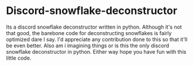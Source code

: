 # Discord-snowflake-deconstructor
Its a discord snowflake deconstructor written in python. Although it's not that good, the barebone code for deconstructing snowflakes is fairly optimized dare I say. I'd appreciate any contribution done to this so that it'll be even better. Also am i imagining things or is this the only discord snowflake deconstructor in python. Either way hope you have fun with this little code.
